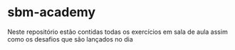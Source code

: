 # sbm-academy
Neste repositório estão contidas todas os exercícios em sala de aula assim como os desafios que são lançados no dia
